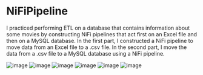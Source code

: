 # NiFiPipeline
I practiced performing ETL on a database that contains information about some movies by constructing NiFi pipelines that act first on an Excel file and then on a MySQL database. 
In the first part, I constructed a NiFi pipeline to move data from an Excel file to a .csv file. 
In the second part, I move the data from a .csv file to a MySQL database using a NiFi pipeline.

![image](https://github.com/spbrooks74/NiFiPipeline/assets/155562862/d1e1a60b-6ccc-42bf-88c2-ebb0fc7f0210)
![image](https://github.com/spbrooks74/NiFiPipeline/assets/155562862/d8426b38-b06c-439f-9950-ccfb59d3f953)
![image](https://github.com/spbrooks74/NiFiPipeline/assets/155562862/dd3b0e69-d3f9-4127-8c32-1bb24c61ee13)
![image](https://github.com/spbrooks74/NiFiPipeline/assets/155562862/f9a900a5-c5dd-4aa4-ab8a-686d1ab76cb4)
![image](https://github.com/spbrooks74/NiFiPipeline/assets/155562862/213b6ecd-e5dc-4161-9093-7b5efa24b284)
![image](https://github.com/spbrooks74/NiFiPipeline/assets/155562862/84be9dc0-9d78-4401-96d9-0faa8122b629)
